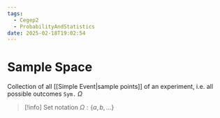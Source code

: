 ```yaml
---
tags:
  - Cegep2
  - ProbabilityAndStatistics
date: 2025-02-18T19:02:54
---
```


# Sample Space

Collection of all [[Simple Event|sample points]] of an experiment, i.e. all possible outcomes
`Sym.` $\Omega$

> [!info] Set notation
> $\Omega:\{ a, b, \dots \}$